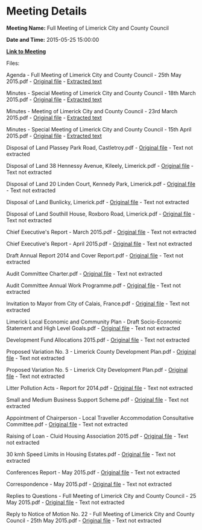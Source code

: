 # Meeting Details

**Meeting Name:** Full Meeting of Limerick City and County Council

**Date and Time:** 2015-05-25 15:00:00

**[Link to Meeting](https://www.limerick.ie/council/whats-on/full-meeting-limerick-city-and-county-council-11)**

Files: 

Agenda - Full Meeting of Limerick City and County Council - 25th May 2015.pdf - [Original file](https://www.limerick.ie/sites/default/files/media/documents/2017-07/Agenda%20-%20Full%20Meeting%20of%20Limerick%20City%20and%20County%20Council%20-%2025th%20May%202015.pdf) - [Extracted text](./Agenda%20-%20Full%20Meeting%20of%20Limerick%20City%20and%20County%20Council%20-%2025th%20May%202015.md)

Minutes - Special Meeting of Limerick City and County Council - 18th March 2015.pdf - [Original file](https://www.limerick.ie/sites/default/files/media/documents/2017-07/Minutes%20-%20Special%20Meeting%20of%20Limerick%20City%20and%20County%20Council%20-%2018th%20March%202015.pdf) - [Extracted text](./Minutes%20-%20Special%20Meeting%20of%20Limerick%20City%20and%20County%20Council%20-%2018th%20March%202015.md)

Minutes - Meeting of Limerick City and County Council - 23rd March 2015.pdf - [Original file](https://www.limerick.ie/sites/default/files/media/documents/2017-07/Minutes%20-%20Meeting%20of%20Limerick%20City%20and%20County%20Council%20-%2023rd%20March%202015.pdf) - [Extracted text](./Minutes%20-%20Meeting%20of%20Limerick%20City%20and%20County%20Council%20-%2023rd%20March%202015.md)

Minutes - Special Meeting of Limerick City and County Council - 15th April 2015.pdf - [Original file](https://www.limerick.ie/sites/default/files/media/documents/2017-07/Minutes%20-%20Special%20Meeting%20of%20Limerick%20City%20and%20County%20Council%20-%2015th%20April%202015.pdf) - [Extracted text](./Minutes%20-%20Special%20Meeting%20of%20Limerick%20City%20and%20County%20Council%20-%2015th%20April%202015.md)

Disposal of Land Plassey Park Road, Castletroy.pdf - [Original file](https://www.limerick.ie/sites/default/files/media/documents/2017-07/Disposal%20of%20Land%20Plassey%20Park%20Road%2C%20Castletroy.pdf) - Text not extracted

Disposal of Land 38 Hennessy Avenue, Kileely, Limerick.pdf - [Original file](https://www.limerick.ie/sites/default/files/media/documents/2017-07/Disposal%20of%20Land%2038%20Hennessy%20Avenue%2C%20Kileely%2C%20Limerick.pdf) - Text not extracted

Disposal of Land 20 Linden Court, Kennedy Park, Limerick.pdf - [Original file](https://www.limerick.ie/sites/default/files/media/documents/2017-07/Disposal%20of%20Land%2020%20Linden%20Court%2C%20Kennedy%20Park%2C%20Limerick.pdf) - Text not extracted

Disposal of Land Bunlicky, Limerick.pdf - [Original file](https://www.limerick.ie/sites/default/files/media/documents/2017-07/Disposal%20of%20Land%20Bunlicky%2C%20Limerick.pdf) - Text not extracted

Disposal of Land Southill House, Roxboro Road, Limerick.pdf - [Original file](https://www.limerick.ie/sites/default/files/media/documents/2017-07/Disposal%20of%20Land%20Southill%20House%2C%20Roxboro%20Road%2C%20Limerick.pdf) - Text not extracted

Chief Executive's Report - March 2015.pdf - [Original file](https://www.limerick.ie/sites/default/files/media/documents/2017-07/Chief%20Executive%27s%20Report%20-%20March%202015.pdf) - Text not extracted

Chief Executive's Report - April 2015.pdf - [Original file](https://www.limerick.ie/sites/default/files/media/documents/2017-07/Chief%20Executive%27s%20Report%20-%20April%202015.pdf) - Text not extracted

Draft Annual Report 2014 and Cover Report.pdf - [Original file](https://www.limerick.ie/sites/default/files/media/documents/2017-07/Draft%20Annual%20Report%202014%20and%20Cover%20Report.pdf) - Text not extracted

Audit Committee Charter.pdf - [Original file](https://www.limerick.ie/sites/default/files/media/documents/2017-07/Audit%20Committee%20Charter.pdf) - Text not extracted

Audit Committee Annual Work Programme.pdf - [Original file](https://www.limerick.ie/sites/default/files/media/documents/2017-07/Audit%20Committee%20Annual%20Work%20Programme.pdf) - Text not extracted

Invitation to Mayor from City of Calais, France.pdf - [Original file](https://www.limerick.ie/sites/default/files/media/documents/2017-07/Invitation%20to%20Mayor%20from%20City%20of%20Calais%2C%20France.pdf) - Text not extracted

Limerick Local Economic and Community Plan - Draft Socio-Economic Statement and High Level Goals.pdf - [Original file](https://www.limerick.ie/sites/default/files/media/documents/2017-07/Limerick%20Local%20Economic%20and%20Community%20Plan%20-%20Draft%20Socio-Economic%20Statement%20and%20High%20Level%20Goals.pdf) - Text not extracted

Development Fund Allocations 2015.pdf - [Original file](https://www.limerick.ie/sites/default/files/media/documents/2017-07/Development%20Fund%20Allocations%202015.pdf) - Text not extracted

Proposed Variation No. 3 - Limerick County Development Plan.pdf - [Original file](https://www.limerick.ie/sites/default/files/media/documents/2017-07/Proposed%20Variation%20No.%203%20-%20Limerick%20County%20Development%20Plan.pdf) - Text not extracted

Proposed Variation No. 5 - Limerick City Development Plan.pdf - [Original file](https://www.limerick.ie/sites/default/files/media/documents/2017-07/Proposed%20Variation%20No.%205%20-%20Limerick%20City%20Development%20Plan.pdf) - Text not extracted

Litter Pollution Acts - Report for 2014.pdf - [Original file](https://www.limerick.ie/sites/default/files/media/documents/2017-07/Litter%20Pollution%20Acts%20-%20Report%20for%202014.pdf) - Text not extracted

Small and Medium Business Support Scheme.pdf - [Original file](https://www.limerick.ie/sites/default/files/media/documents/2017-07/Small%20and%20Medium%20Business%20Support%20Scheme.pdf) - Text not extracted

Appointment of Chairperson - Local Traveller Accommodation Consultative Committee.pdf - [Original file](https://www.limerick.ie/sites/default/files/media/documents/2017-07/Appointment%20of%20Chairperson%20-%20Local%20Traveller%20Accommodation%20Consultative%20Committee.pdf) - Text not extracted

Raising of Loan - Cluid Housing Association 2015.pdf - [Original file](https://www.limerick.ie/sites/default/files/media/documents/2017-07/Raising%20of%20Loan%20-%20Cluid%20Housing%20Association%202015.pdf) - Text not extracted

30 kmh Speed Limits in Housing Estates.pdf - [Original file](https://www.limerick.ie/sites/default/files/media/documents/2017-07/30%20kmh%20Speed%20Limits%20in%20Housing%20Estates.pdf) - Text not extracted

Conferences Report - May 2015.pdf - [Original file](https://www.limerick.ie/sites/default/files/media/documents/2017-07/Conferences%20Report%20-%20May%202015.pdf) - Text not extracted

Correspondence - May 2015.pdf - [Original file](https://www.limerick.ie/sites/default/files/media/documents/2017-07/Correspondence%20-%20May%202015.pdf) - Text not extracted

Replies to Questions - Full Meeting of Limerick City and County Council - 25 May 2015.pdf - [Original file](https://www.limerick.ie/sites/default/files/media/documents/2017-07/Replies%20to%20Questions%20-%20Full%20Meeting%20of%20Limerick%20City%20and%20County%20Council%20-%2025%20May%202015.pdf) - Text not extracted

Reply to Notice of Motion No. 22 - Full Meeting of Limerick City and County Council - 25th May 2015.pdf - [Original file](https://www.limerick.ie/sites/default/files/media/documents/2017-07/Reply%20to%20Notice%20of%20Motion%20No.%2022%20-%20Full%20Meeting%20of%20Limerick%20City%20and%20County%20Council%20-%2025th%20May%202015.pdf) - Text not extracted

